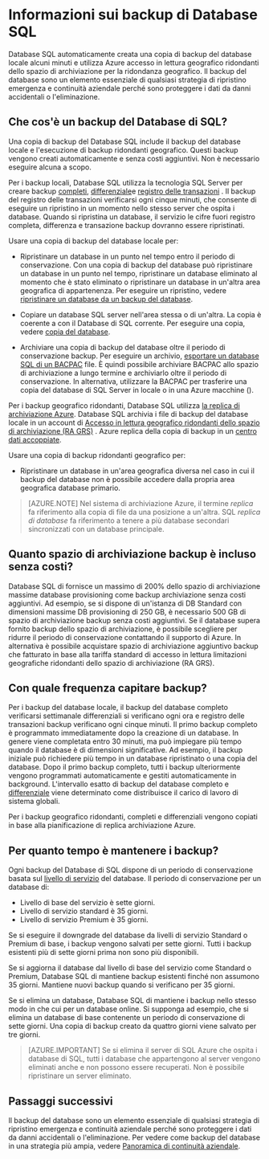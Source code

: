 <properties
   pageTitle="Il backup del Database di SQL - automatica, ridondanti geografico | Microsoft Azure" 
   description="Database SQL automaticamente crea una copia di backup del database locale ogni cinque minuti e viene utilizzata di accesso in lettura geografico ridondanti di archiviazione Azure (RA GRS) per garantire la ridondanza geografico. "
   services="sql-database"
   documentationCenter=""
   authors="CarlRabeler"
   manager="jhubbard"
   editor="monicar"/>

<tags
   ms.service="sql-database"
   ms.devlang="NA"
   ms.topic="article"
   ms.tgt_pltfrm="NA"
   ms.workload="NA"
   ms.date="10/20/2016"
   ms.author="carlrab;barbkess"/>

<!------------------
This topic is annotated with TEMPLATE guidelines for FEATURE TOPICS.


Metadata guidelines

pageTitle
    60 characters or less. Includes name of the feature - primary benefit. Not the same as H1. Its 60 characters or fewer including all characters between the quotes and the Microsoft Azure site identifier.

description
    115-145 characters. Duplicate of the first sentence in the introduction. This is the abstract of the article that displays under the title when searching in Bing or Google. 

    Example: "SQL Database automatically creates a local database backup every few minutes and uses Azure read-access geo-redundant storage for geo-redundancy."
------------------>

<!----------------

TEMPLATE GUIDELINES for feature topics

The Feature Topic is a one-pager (ok, sometimes longer) that explains a capability of the product or service. It explains what the capability is and characteristics of the capability.  

It is a "learning" topic, not an action topic.

DO explain this:
    • Definition of the feature terminology.  i.e., What is a database backup?
    • Characteristics and capabilities of the feature. (How the feature works)
    • Common uses with links to overview topics that recommend when to use the feature.
    • Reference specifications (Limitations and Restrictions, Permissions, General Remarks, etc.)
    • Next Steps with links to related overviews, features, and tasks.

DON'T explain this:
    • How to steps for using the feature (Tasks)
    • How to solve business problems that incorporate the feature (Overviews)
------------------->

<!------------------
GUIDELINES for the H1 
    
    The H1 should answer the question "What is in this topic?" Write the H1 heading in conversational language and use search key words as much as possible. Since this is a learning topic, make sure the title indicates that and doesn't mislead people to think this will tell them how to do tasks.  
    
    To help people understand this is a learning topic and not an action topic, start the title with "Learn about ... "

    Heading must use an industry standard term. If your feature is a proprietary name like "Elastic database pools", use a synonym. For example:    "Learn about elastic database pools for multi-tenant databases". In this case multi-tenant database is the industry-standard term that will be an anchor for finding the topic.

-------------------->

# <a name="learn-about-sql-database-backups"></a>Informazioni sui backup di Database SQL

<!------------------
    GUIDELINES for introduction
    
    The introduction is 1-2 sentences.  It is optimized for search and sets proper expectations about what to expect in the article. It should contain the top key words that you are using throughout the article.The introduction should be brief and to the point of what the feature is, what it is used for, and what's in the article. 

    If the introduction is short enough, your article can pop to the top in Google Instant Answers.

    In this example:
    
 

Sentence #1 Explains what the article will cover, which is what the feature is or does. This is also the metadata description. 
    SQL Database automatically creates a local database backup every five minutes and uses Azure read-access geo-redundant storage (RA-GRS) to provide geo-redundancy. 

Sentence #2 Explains why I should care about this.  
    Database backups are an essential part of any business continuity and disaster recovery strategy because they protect your data from accidental corruption or deletion.

-------------------->

Database SQL automaticamente creata una copia di backup del database locale alcuni minuti e utilizza Azure accesso in lettura geografico ridondanti dello spazio di archiviazione per la ridondanza geografico. Il backup del database sono un elemento essenziale di qualsiasi strategia di ripristino emergenza e continuità aziendale perché sono proteggere i dati da danni accidentali o l'eliminazione. 

<!-- This image needs work, so not putting it in right now.

This diagram shows SQL Database running in the US East region. It creates a database backup every five minutes, which it stores locally to Azure Read Access Geo-redundant Storage (RA-GRS). Azure uses geo-replication to copy the database backups to a paired data center in the US West region.

![geo-restore](./media/sql-database-geo-restore/geo-restore-1.png)

-->

<!---------------
GUIDELINES for the first ## H2.

    The first ## describes what the feature encompasses and how it is used. It points to related task articles.
    
    For consistency, being the heading with "What is ... "
----------------->

## <a name="what-is-a-sql-database-backup"></a>Che cos'è un backup del Database di SQL?  

<!-- 
    Explains what a SQL Database backup is and answers an important question that people want to know.
-->

Una copia di backup del Database SQL include il backup del database locale e l'esecuzione di backup ridondanti geografico. Questi backup vengono creati automaticamente e senza costi aggiuntivi. Non è necessario eseguire alcuna a scopo.

<!----------------- 
    Explains first component of the backup feature
------------------>

Per i backup locali, Database SQL utilizza la tecnologia SQL Server per creare backup [completi](https://msdn.microsoft.com/library/ms186289.aspx), [differenziale](https://msdn.microsoft.com/library/ms175526.aspx )e [registro delle transazioni](https://msdn.microsoft.com/library/ms191429.aspx) . Il backup del registro delle transazioni verificarsi ogni cinque minuti, che consente di eseguire un ripristino in un momento nello stesso server che ospita i database. Quando si ripristina un database, il servizio le cifre fuori registro completa, differenza e transazione backup dovranno essere ripristinati.

<!--------------- 
    Explicit list of what to do with a local backup. "Use a ..." helps people to scan the topic and find the uses quickly.
---------------->

Usare una copia di backup del database locale per:

- Ripristinare un database in un punto nel tempo entro il periodo di conservazione. Con una copia di backup del database può ripristinare un database in un punto nel tempo, ripristinare un database eliminato al momento che è stato eliminato o ripristinare un database in un'altra area geografica di appartenenza. Per eseguire un ripristino, vedere [ripristinare un database da un backup del database](sql-database-recovery-using-backups.md).

- Copiare un database SQL server nell'area stessa o di un'altra. La copia è coerente a con il Database di SQL corrente. Per eseguire una copia, vedere [copia del database](sql-database-copy.md).

- Archiviare una copia di backup del database oltre il periodo di conservazione backup. Per eseguire un archivio, [esportare un database SQL di un BACPAC](sql-database-export.md) file. È quindi possibile archiviare BACPAC allo spazio di archiviazione a lungo termine e archiviarlo oltre il periodo di conservazione. In alternativa, utilizzare la BACPAC per trasferire una copia del database di SQL Server in locale o in una Azure macchine ().

<!----------------- 
    Explains first component of the backup feature
------------------>

Per i backup geografico ridondanti, Database SQL utilizza [la replica di archiviazione Azure](../storage/storage-redundancy.md). Database SQL archivia i file di backup del database locale in un account di [Accesso in lettura geografico ridondanti dello spazio di archiviazione (RA GRS)](../storage/storage-redundancy.md#read-access-geo-redundant-storage) . Azure replica della copia di backup in un [centro dati accoppiate](../best-practices-availability-paired-regions.md). 

<!--------------- 
    Explicit list of what to do with a geo-redundant backup. "Use a ..." helps people to scan the topic and find the uses quickly.
---------------->

Usare una copia di backup ridondanti geografico per:

- Ripristinare un database in un'area geografica diversa nel caso in cui il backup del database non è possibile accedere dalla propria area geografica database primario. 

>[AZURE.NOTE] Nel sistema di archiviazione Azure, il termine *replica* fa riferimento alla copia di file da una posizione a un'altra. SQL *replica di database* fa riferimento a tenere a più database secondari sincronizzati con un database principale. 

<!----------------
    The next ## H2's discuss key characteristics of how the feature works. The title is in conversational language and asks the question that will be answered.
------------------->
## <a name="how-much-backup-storage-is-included-at-no-cost"></a>Quanto spazio di archiviazione backup è incluso senza costi?

Database SQL di fornisce un massimo di 200% dello spazio di archiviazione massime database provisioning come backup archiviazione senza costi aggiuntivi. Ad esempio, se si dispone di un'istanza di DB Standard con dimensioni massime DB provisioning di 250 GB, è necessario 500 GB di spazio di archiviazione backup senza costi aggiuntivi. Se il database supera fornito backup dello spazio di archiviazione, è possibile scegliere per ridurre il periodo di conservazione contattando il supporto di Azure. In alternativa è possibile acquistare spazio di archiviazione aggiuntivo backup che fatturato in base alla tariffa standard di accesso in lettura limitazioni geografiche ridondanti dello spazio di archiviazione (RA GRS). 

## <a name="how-often-do-backups-happen"></a>Con quale frequenza capitare backup?

Per i backup del database locale, il backup del database completo verificarsi settimanale differenziali si verificano ogni ora e registro delle transazioni backup verificano ogni cinque minuti. Il primo backup completo è programmato immediatamente dopo la creazione di un database. In genere viene completata entro 30 minuti, ma può impiegare più tempo quando il database è di dimensioni significative. Ad esempio, il backup iniziale può richiedere più tempo in un database ripristinato o una copia del database. Dopo il primo backup completo, tutti i backup ulteriormente vengono programmati automaticamente e gestiti automaticamente in background. L'intervallo esatto di backup del database completo e [differenziale](https://msdn.microsoft.com/library/ms175526.aspx) viene determinato come distribuisce il carico di lavoro di sistema globali. 

Per i backup geografico ridondanti, completi e differenziali vengono copiati in base alla pianificazione di replica archiviazione Azure.

## <a name="how-long-do-you-keep-my-backups"></a>Per quanto tempo è mantenere i backup?

Ogni backup del Database di SQL dispone di un periodo di conservazione basata sul [livello di servizio](sql-database-service-tiers.md) del database. Il periodo di conservazione per un database di:

<!------------------

    Using a list so the information is easy to find when scanning.
------------------->

- Livello di base del servizio è sette giorni.
- Livello di servizio standard è 35 giorni.
- Livello di servizio Premium è 35 giorni.


Se si eseguire il downgrade del database da livelli di servizio Standard o Premium di base, i backup vengono salvati per sette giorni. Tutti i backup esistenti più di sette giorni prima non sono più disponibili. 

Se si aggiorna il database dal livello di base del servizio come Standard o Premium, Database SQL di mantiene backup esistenti finché non assumono 35 giorni. Mantiene nuovi backup quando si verificano per 35 giorni.
 
Se si elimina un database, Database SQL di mantiene i backup nello stesso modo in che cui per un database online. Si supponga ad esempio, che si elimina un database di base contenente un periodo di conservazione di sette giorni. Una copia di backup creato da quattro giorni viene salvato per tre giorni.

>[AZURE.IMPORTANT]
    Se si elimina il server di SQL Azure che ospita i database di SQL, tutti i database che appartengono al server vengono eliminati anche e non possono essere recuperati. Non è possibile ripristinare un server eliminato.

<!-------------------
OPTIONAL section
## Best practices 
--------------------->

<!-------------------
OPTIONAL section
## General remarks
--------------------->

<!-------------------
OPTIONAL section
## Limitations and restrictions
--------------------->

<!-------------------
OPTIONAL section
## Metadata
--------------------->

<!-------------------
OPTIONAL section
## Performance
--------------------->

<!-------------------
OPTIONAL section
## Permissions
--------------------->

<!-------------------
OPTIONAL section
## Security
--------------------->

<!-------------------
GUIDELINES for Next Steps

    The last section is Next Steps. Give a next step that would be relevant to the customer after they have learned about the feature and the tasks associated with it.  Perhaps point them to one or two key scenarios that use this feature.

    You don't need to repeat links you have already given them.
--------------------->

## <a name="next-steps"></a>Passaggi successivi

Il backup del database sono un elemento essenziale di qualsiasi strategia di ripristino emergenza e continuità aziendale perché sono proteggere i dati da danni accidentali o l'eliminazione. Per vedere come backup del database in una strategia più ampia, vedere [Panoramica di continuità aziendale](sql-database-business-continuity.md).


